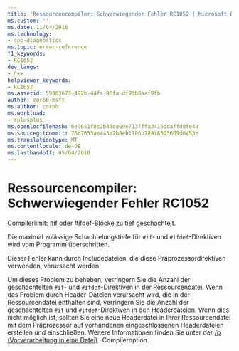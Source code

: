 ```yaml
---
title: 'Ressourcencompiler: Schwerwiegender Fehler RC1052 | Microsoft Docs'
ms.custom: ''
ms.date: 11/04/2016
ms.technology:
- cpp-diagnostics
ms.topic: error-reference
f1_keywords:
- RC1052
dev_langs:
- C++
helpviewer_keywords:
- RC1052
ms.assetid: 59803673-492b-44fa-80fa-df93b8aaf9fb
author: corob-msft
ms.author: corob
ms.workload:
- cplusplus
ms.openlocfilehash: 6e0651f8c2b48ea69e7137ffa3415ddaffd8fe44
ms.sourcegitcommit: 76b7653ae443a2b8eb1186b789f8503609d6453e
ms.translationtype: MT
ms.contentlocale: de-DE
ms.lasthandoff: 05/04/2018
---
```

# <a name="resource-compiler-fatal-error-rc1052"></a>Ressourcencompiler: Schwerwiegender Fehler RC1052
Compilerlimit: #if oder #ifdef-Blöcke zu tief geschachtelt.  
  
 Die maximal zulässige Schachtelungstiefe für `#if`- und `#ifdef`-Direktiven wird vom Programm überschritten.  
  
 Dieser Fehler kann durch Includedateien, die diese Präprozessordirektiven verwenden, verursacht werden.  
  
 Um dieses Problem zu beheben, verringern Sie die Anzahl der geschachtelten `#if`- und `#ifdef`-Direktiven in der Ressourcendatei. Wenn das Problem durch Header-Dateien verursacht wird, die in der Ressourcendatei enthalten sind, verringern Sie die Anzahl der geschachtelten `#if` und `#ifdef`-Direktiven in den Headerdateien. Wenn dies nicht möglich ist, sollten Sie eine neue Headerdatei in Ihrer Ressourcendatei mit dem Präprozessor auf vorhandenen eingeschlossenen Headerdateien erstellen und einschließen. Weitere Informationen finden Sie unter der [/p (Vorverarbeitung in eine Datei)](../../build/reference/p-preprocess-to-a-file.md) -Compileroption.